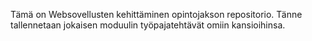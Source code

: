 Tämä on Websovellusten kehittäminen opintojakson repositorio. Tänne tallennetaan jokaisen moduulin työpajatehtävät omiin kansioihinsa.